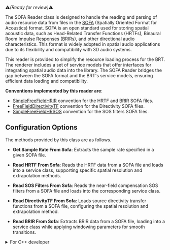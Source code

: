 :warning:*(Ready for review)*:warning:

The SOFA Reader class is designed to handle the reading and parsing of audio resource data from files in the <a href="https://www.sofaconventions.org/mediawiki/index.php/SOFA_(Spatially_Oriented_Format_for_Acoustics)" target="_blank">SOFA</a> (Spatially Oriented Format for Acoustics) format. SOFA is an open standard used for storing spatial acoustic data, such as Head-Related Transfer Functions (HRTFs), Binaural Room Impulse Responses (BRIRs), and other directional audio characteristics. This format is widely adopted in spatial audio applications due to its flexibility and compatibility with 3D audio systems.

This reader is provided to simplify the resource loading process for the BRT. The renderer includes a set of service models that offer interfaces for integrating spatial audio data into the library. The SOFA Reader bridges the gap between the SOFA format and the BRT's service models, ensuring efficient data loading and compatibility. 

**Conventions implemented by this reader are**:


- <a href="https://www.sofaconventions.org/mediawiki/index.php/SimpleFreeFieldHRIR" target="_blank">SimpleFreeFieldHRIR</a> convention for the HRTF and BRIR SOFA files.
- <a href="https://www.sofaconventions.org/mediawiki/index.php/FreeFieldDirectivityTF" target="_blank">FreeFieldDirectivityTF</a> convention for the Directivity SOFA files.
- <a href="https://www.sofaconventions.org/mediawiki/index.php/SimpleFreeFieldHRSOS" target="_blank">SimpleFreeFieldHRSOS</a> convention for the SOS filters SOFA files.


## Configuration Options

The methods provided by this class are as follows.

- **Get Sample Rate From Sofa**: Extracts the sample rate specified in a given SOFA file.  

- **Read HRTF From Sofa**: Reads the HRTF data from a SOFA file and loads into a service class, supporting specific spatial resolution and extrapolation methods.  

- **Read SOS Filters From Sofa**: Reads the near-field compensation SOS filters from a SOFA file and loads into the corresponding service class.  

- **Read DirectivityTF From Sofa**: Loads source directivity transfer functions from a SOFA file, configuring the spatial resolution and extrapolation method.  

- **Read BRIR From Sofa**: Extracts BRIR data from a SOFA file, loading into a service class while applying windowing parameters for smooth transitions.  


<details>
<summary>For C++ developer</summary>
Section under construction
</details>
